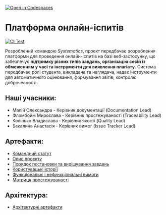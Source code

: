 [![Open in Codespaces](https://classroom.github.com/assets/launch-codespace-2972f46106e565e64193e422d61a12cf1da4916b45550586e14ef0a7c637dd04.svg)](https://classroom.github.com/open-in-codespaces?assignment_repo_id=20518032)

# Платформа онлайн-іспитів
[![CI Test](https://github.com/ukma-cs-ssdm-2025/team-systematics/actions/workflows/ci-test.yml/badge.svg)](https://github.com/ukma-cs-ssdm-2025/team-systematics/actions/workflows/ci-test.yml)

Розроблений командою _Systematics_, проєкт передбачає розроблення платформи для проведення онлайн-іспитів на базі веб-застосунку, що забезпечує __підтримку різних типів завдань, організацію сесій із обмеженням у часі та інструменти для виявлення плагіату__. Система передбачає ролі студента, викладача та наглядача, надає інструменти для автоматичного оцінювання, формування звітів, контролю доброчесності.

## Наші учасники:
- Малій Олександра - Керівник документації (Documentation Lead)
- Фломбойм Мирослава - Керівник простежуваності (Traceability Lead)
- Колінько Владислава - Керівник якості (Quality Lead)
- Бакалина Анастасія - Керівник вимог (Issue Tracker Lead) 

## Артефакти:
- [Командний статут](/docs/requirements/TeamCharter.md)
- [Опис проєкту](/docs/requirements/Project-Description.md)
- [Порядок постановки та вирішування завдань](/docs/requirements/ISSUE_WORKFLOW.md)
- [Користувацькі історії](/docs/requirements/user-stories.md)
- [Функціональні і нефункціональні вимоги](/docs/requirements/requirements.md)
- [Матриця простежуваності](/docs/requirements/rtm.md)

## Архітектура:
- [Архітектурні артефакти](/docs/architecture/)